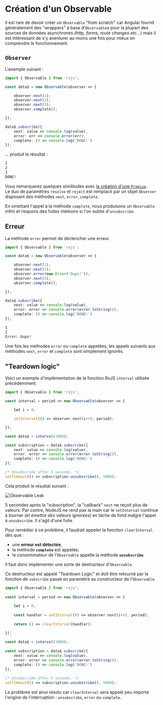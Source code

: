 # Création d'un Observable

Il est rare de devoir créer un `Observable` "from scratch" car Angular fournit généralement des "wrappers" à base d'`Observable`s pour la plupart des sources de données asynchrones _\(http, forms, route changes etc...\)_ mais il est intéressant de s'y aventurer au moins une fois pour mieux en comprendre le fonctionnement.

## `Observer`

L'exemple suivant :

```typescript
import { Observable } from 'rxjs';

const data$ = new Observable(observer => {

    observer.next(1);
    observer.next(2);
    observer.next(3);
    observer.complete();

});

data$.subscribe({
    next: value => console.log(value),
    error: err => console.error(err),
    complete: () => console.log('DONE!')
});
```

... produit le résultat :

```bash
1
2
3
DONE!
```

Vous remarquerez quelques similitudes avec [la création d'une `Promise`](../callback-hell-vs.-promise-vs.-async-await/promise.md).  
Le duo de paramètres `resolve` et `reject` est remplacé par un objet `Observer` disposant des méthodes `next`,  `error`,  `complete`.


En omettant l'appel à la méthode `complete`, nous produisons un `Observable` infini et risquons des fuites mémoire si l'on oublie d'`unsubscribe`.


## Erreur

La méthode `error` permet de déclencher une erreur.

```typescript
import { Observable } from 'rxjs';

const data$ = new Observable(observer => {

    observer.next(1);
    observer.next(2);
    observer.error(new Error('Oups!'));
    observer.next(3);
    observer.complete();

});

data$.subscribe({
    next: value => console.log(value),
    error: error => console.error(error.toString()),
    complete: () => console.log('DONE!')
});
```

```bash
1
2
Error: Oups!
```


Une fois les méthodes `error` ou `complete` appelées, les appels suivants aux méthodes `next`, `error` et `complete` sont simplement ignorés.


## "Teardown logic"

Voici un exemple d'implémentation de la fonction RxJS `interval` utilisée précédemment.

```typescript
import { Observable } from 'rxjs';

const interval = period => new Observable(observer => {

    let i = 0;

    setInterval(() => observer.next(i++), period);

});

const data$ = interval(1000);

const subscription = data$.subscribe({
    next: value => console.log(value),
    error: error => console.error(error.toString()),
    complete: () => console.log('DONE!')
});

/* Unsubscribe after 5 seconds. */
setTimeout(() => subscription.unsubscribe(), 5000);
```

Cela produit le résultat suivant :

![Observable Leak](../../.gitbook/assets/observable-leak.gif)

5 secondes après la "subscription", la "callback" `next` ne reçoit plus de valeurs. Par contre, NodeJS ne rend pas la main car le `setInterval` continue à tourner _\(et émettre des valeurs ignorées\)_ en tâche de fond malgré l'appel à `unsubscribe`. Il s'agit d'une fuite.

Pour remédier à ce problème, il faudrait appeler la fonction `clearInterval` dès que :

* une **erreur est détectée**,
* la méthode **`complete`** est appelée,
* le consommateur de l'`Observable` appelle la méthode **`unsubscribe`**.

Il faut donc implémenter une sorte de destructeur d'`Observable`.

Ce destructeur est appelé "Teardown Logic" et doit être retourné par la fonction de `subscribe` passé en paramètre au constructeur de l'`Observable`.

```typescript
import { Observable } from 'rxjs';
​
const interval = period => new Observable(observer => {
​
    let i = 0;
​
    const handler = setInterval(() => observer.next(i++), period);
​
    return () => clearInterval(handler);

});
​
const data$ = interval(1000);
​
const subscription = data$.subscribe({
    next: value => console.log(value),
    error: error => console.error(error.toString()),
    complete: () => console.log('DONE!')
});
​
/* Unsubscribe after 5 seconds. */
setTimeout(() => subscription.unsubscribe(), 5000);
```

Le problème est ainsi résolu car `clearInterval` sera appelé peu importe l'origine de l'interruption : `unsubscribe`, `error` ou `complete`.



